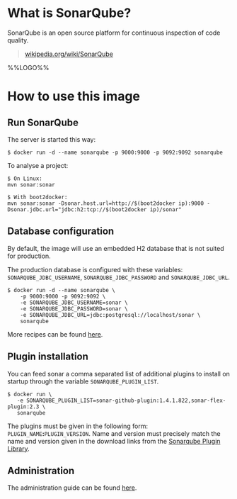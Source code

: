 # What is SonarQube?

SonarQube is an open source platform for continuous inspection of code quality.

> [wikipedia.org/wiki/SonarQube](http://en.wikipedia.org/wiki/SonarQube)

%%LOGO%%

# How to use this image

## Run SonarQube

The server is started this way:

```console
$ docker run -d --name sonarqube -p 9000:9000 -p 9092:9092 sonarqube
```

To analyse a project:

```console
$ On Linux:
mvn sonar:sonar

$ With boot2docker:
mvn sonar:sonar -Dsonar.host.url=http://$(boot2docker ip):9000 -Dsonar.jdbc.url="jdbc:h2:tcp://$(boot2docker ip)/sonar"
```

## Database configuration

By default, the image will use an embedded H2 database that is not suited for production.

The production database is configured with these variables: `SONARQUBE_JDBC_USERNAME`, `SONARQUBE_JDBC_PASSWORD` and `SONARQUBE_JDBC_URL`.

```console
$ docker run -d --name sonarqube \
	-p 9000:9000 -p 9092:9092 \
	-e SONARQUBE_JDBC_USERNAME=sonar \
	-e SONARQUBE_JDBC_PASSWORD=sonar \
	-e SONARQUBE_JDBC_URL=jdbc:postgresql://localhost/sonar \
	sonarqube
```

More recipes can be found [here](https://github.com/SonarSource/docker-sonarqube/blob/master/recipes.md).

## Plugin installation
 
 You can feed sonar a comma separated list of additional plugins to install on startup through the variable `SONARQUBE_PLUGIN_LIST`.
 ```console
 $ docker run \
 	-e SONARQUBE_PLUGIN_LIST=sonar-github-plugin:1.4.1.822,sonar-flex-plugin:2.3 \
 	sonarqube
 ```
 
 The plugins must be given in the following form: `PLUGIN_NAME`**:**`PLUGIN_VERSION`. Name and version must precisely match the name and version given in the download links from the [Sonarqube Plugin Library](https://docs.sonarqube.org/display/PLUG/PluginLibrary).
 
## Administration

The administration guide can be found [here](http://docs.sonarqube.org/display/SONAR/Administration+Guide).
